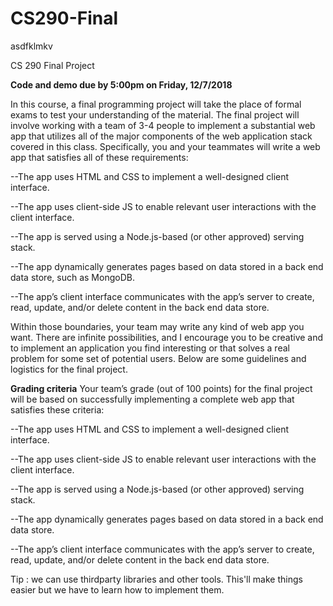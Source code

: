 # CS290-Final
asdfklmkv

CS 290 Final Project

<b>Code and demo due by 5:00pm on Friday, 12/7/2018</b>


In this course, a final programming project will take the place of formal exams to test your understanding of the material.  The final project will involve working with a team of 3-4 people to implement a substantial web app that utilizes all of the major components of the web application stack covered in this class.  Specifically, you and your teammates will write a web app that satisfies all of these requirements:

--The app uses HTML and CSS to implement a well-designed client interface.

--The app uses client-side JS to enable relevant user interactions with the client interface.

--The app is served using a Node.js-based (or other approved) serving stack.

--The app dynamically generates pages based on data stored in a back end data store, such as MongoDB.

--The app’s client interface communicates with the app’s server to create, read, update, and/or delete content in the back end data store.



Within those boundaries, your team may write any kind of web app you want.  There are infinite possibilities, and I encourage you to be creative and to implement an application you find interesting or that solves a real problem for some set of potential users.  Below are some guidelines and logistics for the final project.


<b>Grading criteria</b>
Your team’s grade (out of 100 points) for the final project will be based on successfully implementing a complete web app that satisfies these criteria:

--The app uses HTML and CSS to implement a well-designed client interface.

--The app uses client-side JS to enable relevant user interactions with the client interface.

--The app is served using a Node.js-based (or other approved) serving stack.

--The app dynamically generates pages based on data stored in a back end data store.

--The app’s client interface communicates with the app’s server to create, read, update, and/or delete content in the back end data store.


Tip : we can use thirdparty libraries and other tools. This'll make things easier but we have to learn how to implement them.
